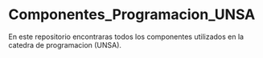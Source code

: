 # Componentes_Programacion_UNSA
En este repositorio encontraras todos los componentes utilizados en la catedra de programacion (UNSA).
